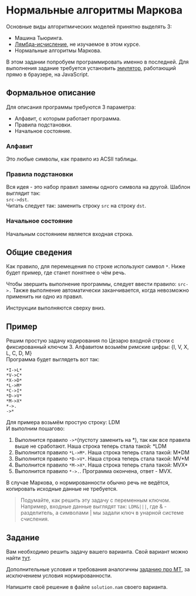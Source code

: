 # Нормальные алгоритмы Маркова

Основные виды алгоритмических моделей принятно выделять 3:
- Машина Тьюринга.
- [Лямбда-исчисление](https://neerc.ifmo.ru/wiki/index.php?title=Лямбда-исчисление), не изучаемое в этом курсе.
- Нормальные алгоритмы Маркова. 

В этом задании попробуем программировать именно в последней. Для выполнения задание требуется установить [эмулятор](https://drive.google.com/file/d/1EylGwV1FFed-limXIOagP0B5XYOFIJR-/view?usp=drive_link), работающий прямо в браузере, на JavaScript.

## Формальное описание
Для описания программы требуются 3 параметра:
- Алфавит, с которым работает программа.
- Правила подстановки.
- Начальное состояние.

### Алфавит
Это любые символы, как правило из ACSII таблицы.

### Правила подстановки
Вся идея - это набор правил замены одного символа на другой.
Шаблон выглядит так:   
```src->dst```. </br>
Читать следует так: заменить строку ```src``` на строку ```dst```.

### Начальное состояние
Начальным состоянием является входная строка.

## Общие сведения
Как правило, для перемещения по строке используют символ ```*```. Ниже будет пример, где станет понятнее о чём речь.

Чтобы звершить выполнение программы, следует ввести правило: ```src->.```
Также выполнение автоматически заканчивается, когда невозможно применить ни одно из правил.

Инструкции выполняются сверху вниз.

## Пример
Решим простую задачу кодирования по Цезарю входной строки с фиксированный ключом 3. Алфавитом возьмём римские цифры: {I, V, X, L, C, D, M}   
Программа будет выглядеть вот так:
```
*I->L*
*V->C*
*X->D*
*L->M*
*C->I*
*D->V*
*M->X*
*->.
->*
```

Для примера возьмём простую строку: LDM    
И выполним пошагово:

1) Выполнится правило ```->*```(пустоту заменить на *), так как все правила выше не сработают. Наша строка теперь стала такой: *LDM
2) Выполнится правило ```*L->M*```. Наша строка теперь стала такой: M*DM
3) Выполнится правило ```*D->V*```. Наша строка теперь стала такой: MV*M
4) Выполнится правило ```*M->X*```. Наша строка теперь стала такой: MVX*
5) Выполнится правило ```*->.```. Программа окончена, ответ - MVX.

В случае Маркова, о нормированности обычно речь не ведётся, копировать исходные данные не требуется.

> Подумайте, как решить эту задачу с переменным ключом. Например, входные данные выглядят так: ```LDM&|||```, где & - разделитель, а символами | мы задали ключ в унарной системе счисления.

## Задание

Вам необходимо решить задачу вашего варианта. Свой вариант можно найти [тут](variants.md).

Дополнительные условия и требования аналогичны [заданию про МТ](../turing_machine/), за исключением условия нормированности.

Напишите своё решение в файле ```solution.nam``` своего варианта.





